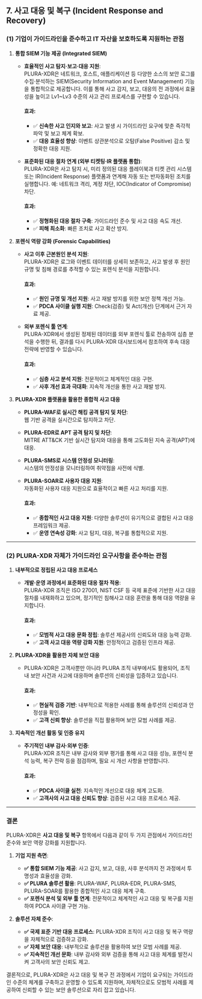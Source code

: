 ## **7. 사고 대응 및 복구** (Incident Response and Recovery)

### (1) 기업이 가이드라인을 준수하고 IT 자산을 보호하도록 지원하는 관점

1. **통합 SIEM 기능 제공 (Integrated SIEM)**  
   - **효율적인 사고 탐지·보고·대응 지원**:  
     PLURA-XDR은 네트워크, 호스트, 애플리케이션 등 다양한 소스의 보안 로그를 수집·분석하는 SIEM(Security Information and Event Management) 기능을 통합적으로 제공합니다. 이를 통해 사고 감지, 보고, 대응의 전 과정에서 효율성을 높이고 Lv1~Lv3 수준의 사고 관리 프로세스를 구현할 수 있습니다.  
     
     #### 효과:
     - ✅ **신속한 사고 인지와 보고**: 사고 발생 시 가이드라인 요구에 맞춘 즉각적 파악 및 보고 체계 확보.  
     - ✅ **대응 효율성 향상**: 이벤트 상관분석으로 오탐(False Positive) 감소 및 정확한 대응 지원.  

   - **표준화된 대응 절차 연계 (외부 티켓팅·IR 플랫폼 통합)**:  
     PLURA-XDR은 사고 탐지 시, 미리 정의된 대응 플레이북과 티켓 관리 시스템 또는 IR(Incident Response) 플랫폼과 연계해 자동 또는 반자동화된 조치를 실행합니다. 예: 네트워크 격리, 계정 차단, IOC(Indicator of Compromise) 차단.  
     
     #### 효과:
     - ✅ **정형화된 대응 절차 구축**: 가이드라인 준수 및 사고 대응 속도 개선.  
     - ✅ **피해 최소화**: 빠른 조치로 사고 확산 방지.  

2. **포렌식 역량 강화 (Forensic Capabilities)**  
   - **사고 이후 근본원인 분석 지원**:  
     PLURA-XDR은 로그와 이벤트 데이터를 상세히 보존하고, 사고 발생 후 원인 규명 및 침해 경로를 추적할 수 있는 포렌식 분석을 지원합니다.  
     
     #### 효과:
     - ✅ **원인 규명 및 개선 지원**: 사고 재발 방지를 위한 보안 정책 개선 가능.  
     - ✅ **PDCA 사이클 실행 지원**: Check(검증) 및 Act(개선) 단계에서 근거 자료 제공.  

   - **외부 포렌식 툴 연계**:  
     PLURA-XDR에서 생성된 정제된 데이터를 외부 포렌식 툴로 전송하여 심층 분석을 수행한 뒤, 결과를 다시 PLURA-XDR 대시보드에서 참조하여 후속 대응 전략에 반영할 수 있습니다.  
     
     #### 효과:
     - ✅ **심층 사고 분석 지원**: 전문적이고 체계적인 대응 구현.  
     - ✅ **사후 개선 효과 극대화**: 지속적 개선을 통한 사고 재발 방지.  

3. **PLURA-XDR 플랫폼을 활용한 종합적 사고 대응**  
   - **PLURA-WAF로 실시간 해킹 공격 탐지 및 차단**:  
     웹 기반 공격을 실시간으로 탐지하고 차단.  

   - **PLURA-EDR로 APT 공격 탐지 및 차단**:  
     MITRE ATT&CK 기반 실시간 탐지와 대응을 통해 고도화된 지속 공격(APT)에 대응.  

   - **PLURA-SMS로 시스템 안정성 모니터링**:  
     시스템의 안정성을 모니터링하여 취약점을 사전에 식별.  

   - **PLURA-SOAR로 사용자 대응 지원**:  
     자동화된 사용자 대응 지원으로 효율적이고 빠른 사고 처리를 지원.  

     #### 효과:
     - ✅ **종합적인 사고 대응 지원**: 다양한 솔루션이 유기적으로 결합된 사고 대응 프레임워크 제공.  
     - ✅ **운영 연속성 강화**: 사고 탐지, 대응, 복구를 통합적으로 지원.  

---

### (2) PLURA-XDR 자체가 가이드라인 요구사항을 준수하는 관점

1. **내부적으로 정립된 사고 대응 프로세스**  
   - **개발·운영 과정에서 표준화된 대응 절차 적용**:  
     PLURA-XDR 조직은 ISO 27001, NIST CSF 등 국제 표준에 기반한 사고 대응 절차를 내재화하고 있으며, 정기적인 침해사고 대응 훈련을 통해 대응 역량을 유지합니다.  
     
     #### 효과:
     - ✅ **모범적 사고 대응 문화 정립**: 솔루션 제공사의 신뢰도와 대응 능력 강화.  
     - ✅ **고객 사고 대응 역량 강화 지원**: 안정적이고 검증된 인프라 제공.  

2. **PLURA-XDR을 활용한 자체 보안 대응**  
   - PLURA-XDR은 고객사뿐만 아니라 PLURA 조직 내부에서도 활용되어, 조직 내 보안 사건과 사고에 대응하며 솔루션의 신뢰성을 입증하고 있습니다.  
     
     #### 효과:
     - ✅ **현실적 검증 기반**: 내부적으로 적용한 사례를 통해 솔루션의 신뢰성과 안정성을 확인.  
     - ✅ **고객 신뢰 향상**: 솔루션을 직접 활용하며 보안 모범 사례를 제공.  

3. **지속적인 개선 활동 및 인증 유지**  
   - **주기적인 내부 감사·외부 인증**:  
     PLURA-XDR 조직은 내부 감사와 외부 평가를 통해 사고 대응 성능, 포렌식 분석 능력, 복구 전략 등을 점검하며, 필요 시 개선 사항을 반영합니다.  
     
     #### 효과:
     - ✅ **PDCA 사이클 실천**: 지속적인 개선으로 대응 체계 고도화.  
     - ✅ **고객사의 사고 대응 신뢰도 향상**: 검증된 사고 대응 프로세스 제공.  

---

### 결론

PLURA-XDR은 **사고 대응 및 복구** 항목에서 다음과 같이 두 가지 관점에서 가이드라인 준수와 보안 역량 강화를 지원합니다.

1. **기업 지원 측면**:  
   - **✅ 통합 SIEM 기능 제공**: 사고 감지, 보고, 대응, 사후 분석까지 전 과정에서 투명성과 효율성을 강화.  
   - **✅ PLURA 솔루션 활용**: PLURA-WAF, PLURA-EDR, PLURA-SMS, PLURA-SOAR를 활용한 종합적인 사고 대응 체계 구축.  
   - **✅ 포렌식 분석 및 외부 툴 연계**: 전문적이고 체계적인 사고 대응 및 복구를 지원하여 PDCA 사이클 구현 가능.  

2. **솔루션 자체 준수**:  
   - **✅ 국제 표준 기반 대응 프로세스**: PLURA-XDR 조직이 사고 대응 및 복구 역량을 자체적으로 검증하고 강화.  
   - **✅ 자체 보안 대응**: 내부적으로 솔루션을 활용하여 보안 모범 사례를 제공.  
   - **✅ 지속적인 개선 문화**: 내부 감사와 외부 검증을 통해 사고 대응 체계를 발전시켜 고객사의 보안 신뢰도 제고.  

결론적으로, PLURA-XDR은 사고 대응 및 복구 전 과정에서 기업이 요구되는 가이드라인 수준의 체계를 구축하고 운영할 수 있도록 지원하며, 자체적으로도 모범적 사례를 제공하여 신뢰할 수 있는 보안 솔루션으로 자리 잡고 있습니다.
